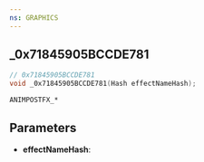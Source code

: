 ```yaml
---
ns: GRAPHICS
---
```

## _0x71845905BCCDE781

```c
// 0x71845905BCCDE781
void _0x71845905BCCDE781(Hash effectNameHash);
```

```
ANIMPOSTFX_*
```

## Parameters
* **effectNameHash**:
